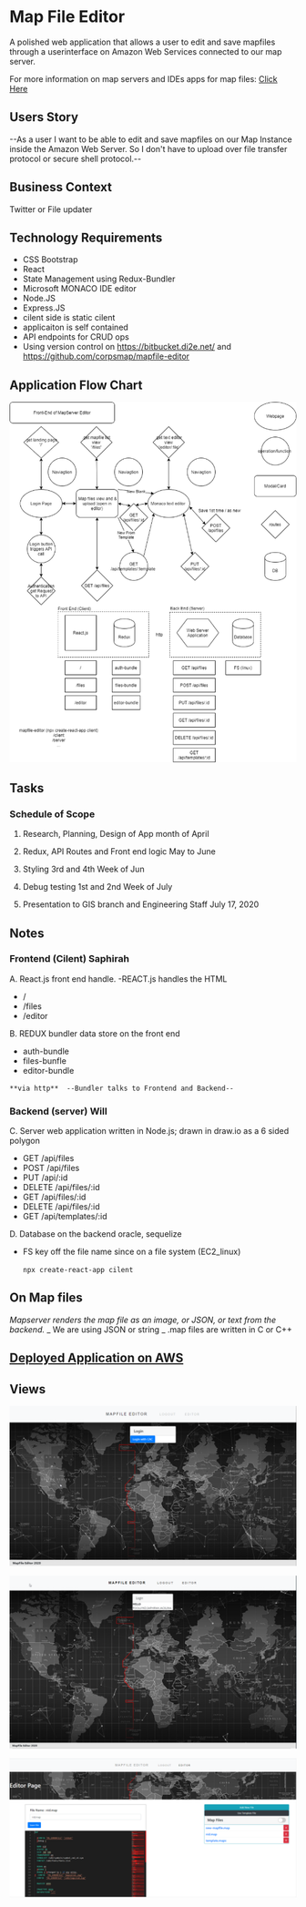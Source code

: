 # Map File Editor

A polished web application that allows a user to edit and save mapfiles through a userinterface on Amazon Web Services connected to our map server.

For more information on map servers and IDEs apps for map files:
[Click Here](https://www.mapserver.org/about.html)

## Users Story

--As a user I want to be able to edit and save mapfiles on our
Map Instance inside the Amazon Web Server. So I don't have to
upload over file transfer protocol or secure shell protocol.--

## Business Context

Twitter or File updater

## Technology Requirements

- CSS Bootstrap
- React
- State Management using Redux-Bundler
- Microsoft MONACO IDE editor
- Node.JS
- Express.JS
- cilent side is static cilent
- applicaiton is self contained
- API endpoints for CRUD ops
- Using version control on https://bitbucket.di2e.net/ and https://github.com/corpsmap/mapfile-editor

## Application Flow Chart

![Flow Chart](assets\mapserver-App_flow-Page-2.png)

## Tasks

### Schedule of Scope

1. Research, Planning, Design of App month of April

2. Redux, API Routes and Front end logic May to June

3. Styling 3rd and 4th Week of Jun

4. Debug testing 1st and 2nd Week of July

5. Presentation to GIS branch and Engineering Staff July 17, 2020

## Notes

### Frontend (Cilent) Saphirah

A. React.js front end handle. -REACT.js handles the HTML

- /
- /files
- /editor

B. REDUX bundler data store on the front end

- auth-bundle
- files-bunfle
- editor-bundle

```
**via http**  --Bundler talks to Frontend and Backend--
```

### Backend (server) Will

C. Server web application written in Node.js; drawn in draw.io as a 6 sided polygon

- GET /api/files
- POST /api/files
- PUT /api/:id
- DELETE /api/files/:id
- GET /api/files/:id
- DELETE /api/files/:id
- GET /api/templates/:id

D. Database on the backend oracle, sequelize

- FS key off the file name since on a file system (EC2_linux)

  `npx create-react-app cilent`

## On Map files

_Mapserver renders the map file as an image, or JSON, or text from the backend._
_ We are using JSON or string
_ .map files are written in C or C++

## [Deployed Application on AWS](http://ec2-107-20-76-219.compute-1.amazonaws.com/mapfile-editor/app/)

## Views

![Landing Page](assets\landingpage.png)

![User Logged In](assets\signedInMapfile.png)

![Editor Page](assets\editorPage.png)
